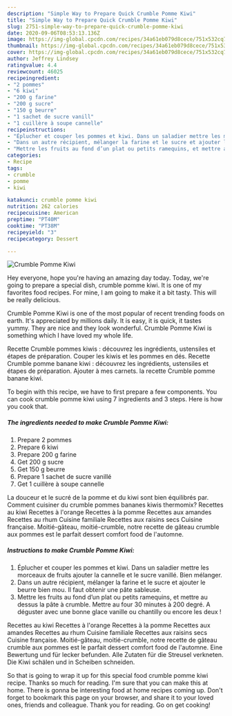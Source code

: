 ```yaml
---
description: "Simple Way to Prepare Quick Crumble Pomme Kiwi"
title: "Simple Way to Prepare Quick Crumble Pomme Kiwi"
slug: 2751-simple-way-to-prepare-quick-crumble-pomme-kiwi
date: 2020-09-06T08:53:13.136Z
image: https://img-global.cpcdn.com/recipes/34a61eb079d8cece/751x532cq70/crumble-pomme-kiwi-photo-principale-de-la-recette.jpg
thumbnail: https://img-global.cpcdn.com/recipes/34a61eb079d8cece/751x532cq70/crumble-pomme-kiwi-photo-principale-de-la-recette.jpg
cover: https://img-global.cpcdn.com/recipes/34a61eb079d8cece/751x532cq70/crumble-pomme-kiwi-photo-principale-de-la-recette.jpg
author: Jeffrey Lindsey
ratingvalue: 4.4
reviewcount: 46025
recipeingredient:
- "2 pommes"
- "6 kiwi"
- "200 g farine"
- "200 g sucre"
- "150 g beurre"
- "1 sachet de sucre vanill"
- "1 cuillère à soupe cannelle"
recipeinstructions:
- "Éplucher et couper les pommes et kiwi. Dans un saladier mettre les morceaux de fruits ajouter la cannelle et le sucre vanillé. Bien mélanger."
- "Dans un autre récipient, mélanger la farine et le sucre et ajouter le beurre bien mou. Il faut obtenir une pâte sableuse."
- "Mettre les fruits au fond d’un plat ou petits ramequins, et mettre au dessus la pâte à crumble. Mettre au four 30 minutes à 200 degré. A déguster avec une bonne glace vanille ou chantilly ou encore les deux !"
categories:
- Recipe
tags:
- crumble
- pomme
- kiwi

katakunci: crumble pomme kiwi 
nutrition: 262 calories
recipecuisine: American
preptime: "PT40M"
cooktime: "PT38M"
recipeyield: "3"
recipecategory: Dessert

---
```



![Crumble Pomme Kiwi](https://img-global.cpcdn.com/recipes/34a61eb079d8cece/751x532cq70/crumble-pomme-kiwi-photo-principale-de-la-recette.jpg)

Hey everyone, hope you're having an amazing day today. Today, we're going to prepare a special dish, crumble pomme kiwi. It is one of my favorites food recipes. For mine, I am going to make it a bit tasty. This will be really delicious.

Crumble Pomme Kiwi is one of the most popular of recent trending foods on earth. It's appreciated by millions daily. It is easy, it is quick, it tastes yummy. They are nice and they look wonderful. Crumble Pomme Kiwi is something which I have loved my whole life.

Recette Crumble pommes kiwis : découvrez les ingrédients, ustensiles et étapes de préparation. Couper les kiwis et les pommes en dés. Recette Crumble pomme banane kiwi : découvrez les ingrédients, ustensiles et étapes de préparation. Ajouter à mes carnets. la recette Crumble pomme banane kiwi.


To begin with this recipe, we have to first prepare a few components. You can cook crumble pomme kiwi using 7 ingredients and 3 steps. Here is how you cook that.

<!--inarticleads1-->

##### The ingredients needed to make Crumble Pomme Kiwi:

1. Prepare 2 pommes
1. Prepare 6 kiwi
1. Prepare 200 g farine
1. Get 200 g sucre
1. Get 150 g beurre
1. Prepare 1 sachet de sucre vanillé
1. Get 1 cuillère à soupe cannelle


La douceur et le sucré de la pomme et du kiwi sont bien équilibrés par. Comment cuisiner du crumble pommes bananes kiwis thermomix? Recettes au kiwi Recettes à l&#39;orange Recettes à la pomme Recettes aux amandes Recettes au rhum Cuisine familiale Recettes aux raisins secs Cuisine française. Moitié-gâteau, moitié-crumble, notre recette de gâteau crumble aux pommes est le parfait dessert comfort food de l&#39;automne. 

<!--inarticleads2-->

##### Instructions to make Crumble Pomme Kiwi:

1. Éplucher et couper les pommes et kiwi. Dans un saladier mettre les morceaux de fruits ajouter la cannelle et le sucre vanillé. Bien mélanger.
1. Dans un autre récipient, mélanger la farine et le sucre et ajouter le beurre bien mou. Il faut obtenir une pâte sableuse.
1. Mettre les fruits au fond d’un plat ou petits ramequins, et mettre au dessus la pâte à crumble. Mettre au four 30 minutes à 200 degré. A déguster avec une bonne glace vanille ou chantilly ou encore les deux !


Recettes au kiwi Recettes à l&#39;orange Recettes à la pomme Recettes aux amandes Recettes au rhum Cuisine familiale Recettes aux raisins secs Cuisine française. Moitié-gâteau, moitié-crumble, notre recette de gâteau crumble aux pommes est le parfait dessert comfort food de l&#39;automne. Eine Bewertung und für lecker befunden. Alle Zutaten für die Streusel verkneten. Die Kiwi schälen und in Scheiben schneiden. 

So that is going to wrap it up for this special food crumble pomme kiwi recipe. Thanks so much for reading. I'm sure that you can make this at home. There is gonna be interesting food at home recipes coming up. Don't forget to bookmark this page on your browser, and share it to your loved ones, friends and colleague. Thank you for reading. Go on get cooking!
